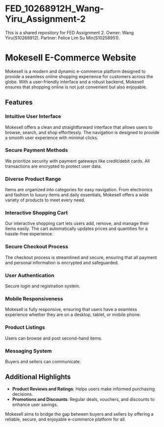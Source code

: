 # FED_10268912H_Wang-Yiru_Assignment-2
This is a shared repository for FED Assignment 2. Owner: Wang Yiru(S10268912). Partner: Felice Lim Su Min(S10258951).

# Mokesell E-Commerce Website

Mokesell is a modern and dynamic e-commerce platform designed to provide a seamless online shopping experience for customers across the globe. With a user-friendly interface and a robust backend, Mokesell ensures that shopping online is not just convenient but also enjoyable.

## Features

### Intuitive User Interface
Mokesell offers a clean and straightforward interface that allows users to browse, search, and shop effortlessly. The navigation is designed to provide a smooth user experience with minimal clicks.

### Secure Payment Methods
We prioritize security with  payment gateways like credit/debit cards.  All transactions are encrypted to protect user data.

### Diverse Product Range
Items are organized into categories for easy navigation. From electronics and fashion to luxury items and daily essentials, Mokesell offers a wide variety of products to meet every need.

### Interactive Shopping Cart
Our interactive shopping cart lets users add, remove, and manage their items easily. The cart automatically updates prices and quantities for a hassle-free experience.

### Secure Checkout Process
The checkout process is streamlined and secure, ensuring that all payment and personal information is encrypted and safeguarded.

### User Authentication
Secure login and registration system.

### Mobile Responsiveness
Mokesell is fully responsive, ensuring that users have a seamless experience whether they are on a desktop, tablet, or mobile phone.

### Product Listings
Users can browse and post second-hand items.

### Messaging System
Buyers and sellers can communicate.



## Additional Highlights
- **Product Reviews and Ratings**: Helps users make informed purchasing decisions.
- **Promotions and Discounts**: Regular deals, vouchers, and discounts to enhance user savings.


Mokesell aims to bridge the gap between buyers and sellers by offering a reliable, secure, and enjoyable e-commerce platform for all.
